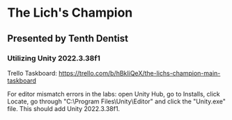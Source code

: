 # The Lich's Champion
## Presented by Tenth Dentist
### Utilizing Unity 2022.3.38f1
Trello Taskboard: https://trello.com/b/hBkIiQeX/the-lichs-champion-main-taskboard

For editor mismatch errors in the labs: open Unity Hub, go to Installs, click Locate, go through "C:\Program Files\Unity\Editor\" and click the "Unity.exe" file. This should add Unity 2022.3.38f1.
